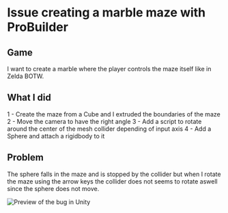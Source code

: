 # Issue creating a marble maze with ProBuilder

## Game

I want to create a marble where the player controls the maze itself like in Zelda BOTW.

## What I did

1 - Create the maze from a Cube and I extruded the boundaries of the maze
2 - Move the camera to have the right angle
3 - Add a script to rotate around the center of the mesh collider depending of input axis
4 - Add a Sphere and attach a rigidbody to it

## Problem

The sphere falls in the maze and is stopped by the collider but when I rotate the maze using the arrow keys the collider does not seems to rotate aswell since the sphere does not move.

![Preview of the bug in Unity](/bug.gif)
